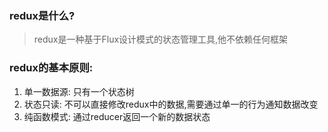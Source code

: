 ### redux是什么?
> redux是一种基于Flux设计模式的状态管理工具,他不依赖任何框架

### redux的基本原则:
1. 单一数据源: 只有一个状态树
2. 状态只读: 不可以直接修改redux中的数据,需要通过单一的行为通知数据改变
3. 纯函数模式: 通过reducer返回一个新的数据状态